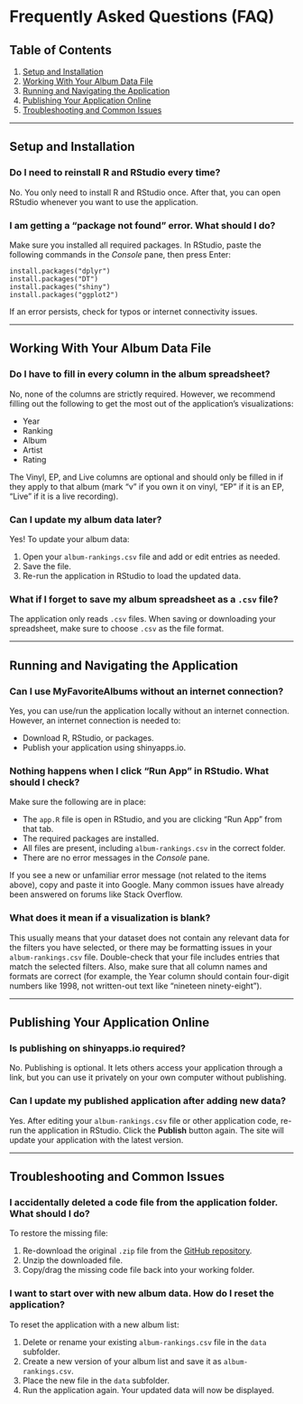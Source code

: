# Frequently Asked Questions (FAQ)

## Table of Contents
1. [Setup and Installation](#one)
2. [Working With Your Album Data File](#two)
3. [Running and Navigating the Application](#three)
4. [Publishing Your Application Online](#four)
5. [Troubleshooting and Common Issues](#five)

<hr>
<a id="one"></a>

## Setup and Installation

### Do I need to reinstall R and RStudio every time? 
No. You only need to install R and RStudio once. After that, you can open RStudio whenever you want to use the application.

### I am getting a “package not found” error. What should I do? 
Make sure you installed all required packages. 
In RStudio, paste the following commands in the *Console* pane, then press Enter:
```
install.packages("dplyr")
install.packages("DT")
install.packages("shiny")
install.packages("ggplot2")
```
If an error persists, check for typos or internet connectivity issues.

<hr>

<a id="two"></a>

## Working With Your Album Data File

### Do I have to fill in every column in the album spreadsheet?
No, none of the columns are strictly required. However, we recommend filling out the following to get the most out of the application’s visualizations:
- Year
- Ranking
- Album
- Artist 
- Rating

The Vinyl, EP, and Live columns are optional and should only be filled in if they apply to that album (mark “v” if you own it on vinyl, “EP” if it is an EP, “Live” if it is a live recording).

### Can I update my album data later? 
Yes!
To update your album data:
1. Open your ```album-rankings.csv``` file and add or edit entries as needed. 
2. Save the file. 
3. Re-run the application in RStudio to load the updated data.

### What if I forget to save my album spreadsheet as a ```.csv``` file? 
The application only reads ```.csv``` files. When saving or downloading your spreadsheet, make sure to choose ```.csv``` as the file format.

<hr>

<a id="three"></a>

## Running and Navigating the Application
### Can I use MyFavoriteAlbums without an internet connection?
Yes, you can use/run the application locally without an internet connection. However, an internet connection is needed to:
- Download R, RStudio, or packages.
- Publish your application using shinyapps.io.

### Nothing happens when I click “Run App” in RStudio. What should I check? 
Make sure the following are in place:
- The ```app.R``` file is open in RStudio, and you are clicking “Run App” from that tab.
- The required packages are installed. 
- All files are present, including ```album-rankings.csv``` in the correct folder.
- There are no error messages in the *Console* pane.

If you see a new or unfamiliar error message (not related to the items above), copy and paste it into Google. Many common issues have already been answered on forums like Stack Overflow.

### What does it mean if a visualization is blank? 
This usually means that your dataset does not contain any relevant data for the filters you have selected, or there may be formatting issues in your ```album-rankings.csv``` file. Double-check that your file includes entries that match the selected filters. Also, make sure that all column names and formats are correct (for example, the Year column should contain four-digit numbers like 1998, not written-out text like “nineteen ninety-eight”).

<hr>
<a id="four"></a>

## Publishing Your Application Online

### Is publishing on shinyapps.io required? 
No. Publishing is optional. It lets others access your application through a link, but you can use it privately on your own computer without publishing.

### Can I update my published application after adding new data? 
Yes. After editing your ```album-rankings.csv``` file or other application code, re-run the application in RStudio. Click the **Publish** button again. The site will update your application with the latest version.

<hr>
<a id="five"></a>

## Troubleshooting and Common Issues

### I accidentally deleted a code file from the application folder. What should I do?
To restore the missing file:
1. Re-download the original ```.zip``` file from the [GitHub repository](https://github.com/UW-Example-Student/MyFavoriteAlbums).
2. Unzip the downloaded file.
3. Copy/drag the missing code file back into your working folder.

### I want to start over with new album data. How do I reset the application?
To reset the application with a new album list: 
1. Delete or rename your existing ```album-rankings.csv``` file in the ```data``` subfolder. 
2. Create a new version of your album list and save it as ```album-rankings.csv```. 
3. Place the new file in the ```data``` subfolder. 
4. Run the application again. Your updated data will now be displayed.
